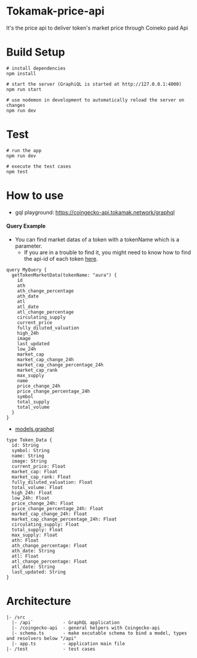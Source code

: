 # Tokamak-price-api
It's the price api to deliver token's market price through Coineko paid Api

# Build Setup
```
# install dependencies
npm install

# start the server (GraphiQL is started at http://127.0.0.1:4000)
npm run start

# use nodemon in development to automatically reload the server on changes
npm run dev
```
# Test
```
# run the app
npm run dev

# execute the test cases
npm test
```
# How to use
* gql playground: https://coingecko-api.tokamak.network/graphql

#### Query Example
* You can find market datas of a token with a tokenName which is a parameter.
    * If you are in a trouble to find it, you might need to know how to find the api-id of each token [here](https://apiguide.coingecko.com/getting-started/10-min-tutorial-guide/1-get-data-by-id-or-address).

```
query MyQuery {
  getTokenMarketData(tokenName: "aura") {
    id
    ath
    ath_change_percentage
    ath_date
    atl
    atl_date
    atl_change_percentage
    circulating_supply
    current_price
    fully_diluted_valuation
    high_24h
    image
    last_updated
    low_24h
    market_cap
    market_cap_change_24h
    market_cap_change_percentage_24h
    market_cap_rank
    max_supply
    name
    price_change_24h
    price_change_percentage_24h
    symbol
    total_supply
    total_volume
  }
}
```

- [models.graphql](https://github.com/tokamak-network/tokamak-price-api/blob/main/src/api/models.graphql)
```
type Token_Data {
  id: String
  symbol: String
  name: String
  image: String
  current_price: Float
  market_cap: Float
  market_cap_rank: Float
  fully_diluted_valuation: Float
  total_volume: Float
  high_24h: Float
  low_24h: Float
  price_change_24h: Float
  price_change_percentage_24h: Float
  market_cap_change_24h: Float
  market_cap_change_percentage_24h: Float
  circulating_supply: Float
  total_supply: Float
  max_supply: Float
  ath: Float
  ath_change_percentage: Float
  ath_date: String
  atl: Float
  atl_change_percentage: Float
  atl_date: String
  last_updated: String
}
```

# Architecture
```
|- /src
  |- /api`           - GraphQL application
  |- /coingecko-api  - general helpers with Coingecko-api  
  |- schema.ts       - make excutable schema to bind a model, types and resolvers below "/api"
  |- app.ts          - application main file
|- /test             - test cases
```
